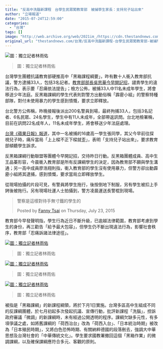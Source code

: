 ```yaml
---
title: "反高中洗腦新課程　台學生民眾闖教育部　被捕學生家長：支持兒子站出來"
author: "立場報道"
date: "2015-07-24T12:59:00"
categories:
  - "台灣"
tags: []
image: "http://web.archive.org/web/2021im_/https://cdn.thestandnews.com/media/photos/cache/11693982_1081373005209335_7574789103940810858_n_oIz7s_1200x0.jpg"
original_url: "thestandnews.com/台灣/反高中洗腦新課程-台學生民眾闖教育部-被捕學生家長-支持兒子站出來"
---
```

![圖：獨立記者林雨佑](http://web.archive.org/web/2021im_/https://cdn.thestandnews.com/media/photos/cache/11693982_1081373005209335_7574789103940810858_n_oIz7s_1200x0.jpg)

> 圖：獨立記者林雨佑

台灣學生團體抗議教育部硬推高中「黑箱課程綱要」，昨有數十人衝入教育部抗議，警方逮捕33人，包括3名記者。[教育部部長吳思華今早開記招](http://web.archive.org/web/20210629021800/http://www.appledaily.com.tw/realtimenews/article/life/20150724/654409/%E6%95%99%E8%82%B2%E9%83%A8%E8%81%B2%E6%98%8E%E5%85%A8%E6%96%87%EF%BC%9A%E5%BF%8D%E7%97%9B%E4%BE%9D%E6%B3%95%E6%8F%90%E5%91%8A)，譴責學生的違法行為，表示要「忍痛依法提告」；檢方公佈，被捕33人中11名未成年學生，將會移送少年法庭。反黑箱課綱的學生代表則對警方出動俗稱「霹靂小組」的警察特種部隊，對付未使用暴力的學生感到憤慨，要求立即釋放。

台北警方公佈稱，昨晚接報後派出200名警員到場，最終拘捕33人，包括3名記者、6名民眾、24名學生，學生中有11人未成年，全部帶返訊問。台北地檢署稱，目前在訊問22名成年人，11名未成年學生，將會移送少年法庭處理。

[台灣《蘋果日報》報道](http://web.archive.org/web/20210629021800/http://www.appledaily.com.tw/realtimenews/article/local/20150724/654350/%E7%88%B6%E6%8C%BA%E5%8F%8D%E8%AA%B2%E7%B6%B1%E5%85%92%EF%BC%9A%E5%9C%8B%E5%AE%B6%E4%B8%8A%E6%A8%91%E4%B8%8D%E6%AD%A3%E4%B8%8B%E6%A8%91%E6%AD%AA)，其中一名被捕的16歲高一學生張同學，其父今早前往探視兒子時，痛斥當局「上上樑不正下樑就歪」，表明「支持兒子站出來」，要求教育部傾聽學生訴求。

反黑箱課綱行動聯盟等團體今早開記招，交待昨日行動。反黑箱團體成員、高中生王品蓁形容，今晨衝入教育部是所有反課綱學生的決定，因為教育部不願與學生溝通；另一高中成員廖浩翔則指，衝入教育部的學生沒有使用暴力，但警方卻出動霹靂小組將其逮捕，感到憤慨，要求當局立即釋放學生。

從現場拍攝的片段可見，有警員將學生拖行，後按倒地下制服，另有學生被扣上手銬後被拖行。另有現場社運人士拍攝到，警方凌晨運送長警棍到現場。

> 警察是這樣對待手無寸鐵的學生的
> 
> Posted by [Fanny Tsai](http://web.archive.org/web/20210629021800/https://www.facebook.com/people/Fanny-Tsai/100000473254825) on Thursday, July 23, 2015

教育部今早發聲明指，學生行為近日不斷升級，已逾越法律範圍，教育部考慮到學生的身份，再三勸告「給予最大包容」，但學生仍不斷出現違法行為，影響社會秩序，教育部「忍痛訴諸法律途徑」。

[![圖：獨立記者林雨佑](http://web.archive.org/web/2021im_/https://cdn.thestandnews.com/media/photos/cache/10410654_1081353771877925_4947112156680161499_n_Qv9yn_1200x0.jpg)](http://web.archive.org/web/20210629021800/https://cdn.thestandnews.com/media/photos/cache/10410654_1081353771877925_4947112156680161499_n_Qv9yn_1200x0.jpg)

> 圖：獨立記者林雨佑

[![圖：獨立記者林雨佑](http://web.archive.org/web/2021im_/https://cdn.thestandnews.com/media/photos/cache/11011274_1081368708543098_5959487193454423_n_rrsLY_1200x0.jpg)](http://web.archive.org/web/20210629021800/https://cdn.thestandnews.com/media/photos/cache/11011274_1081368708543098_5959487193454423_n_rrsLY_1200x0.jpg)

> 圖：獨立記者林雨佑

[![圖：獨立記者林雨佑](http://web.archive.org/web/2021im_/https://cdn.thestandnews.com/media/photos/cache/11705375_1081358545210781_5583741716692486826_n_yyAu0_1200x0.jpg)](http://web.archive.org/web/20210629021800/https://cdn.thestandnews.com/media/photos/cache/11705375_1081358545210781_5583741716692486826_n_yyAu0_1200x0.jpg)

> 圖：獨立記者林雨佑

被指是「黑箱課綱」的新課程綱領，將於下月1日實施。台灣多區高中生組成不同的反課綱團體，於七月初起多次發起抗議、宣傳行動，批評新課程「洗腦」，控訴政府審議「微調」的新課綱時，未有經過公開透明的程序。課綱欠缺多元性，有多項爭議之處，如將舊課綱的「荷西治台」改為「荷西入台」、「日本統治時期」被改為「日本殖民時期」，又將白色恐怖時期、有關納粹德國的段落刪去，強調大中華思想及台灣社會的「中華傳統文化」。學生要求國教署撤回這個「黑箱作業」的微調課綱，以及確保課綱應符合多元、客觀的原則。